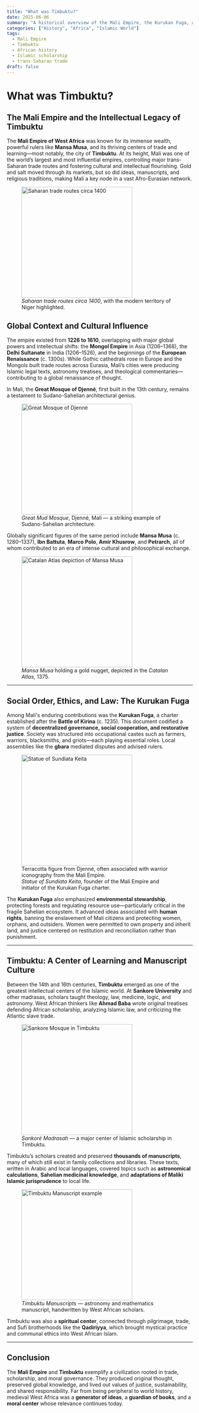 ```yaml
---
title: "What was Timbuktu?"
date: 2025-06-06
summary: "A historical overview of the Mali Empire, the Kurukan Fuga, and Timbuktu’s role as a center of Islamic learning, law, and manuscript culture."
categories: ["History", "Africa", "Islamic World"]
tags:
  - Mali Empire
  - Timbuktu
  - African history
  - Islamic scholarship
  - trans-Saharan trade
draft: false
---
```


# What was Timbuktu?  
## The Mali Empire and the Intellectual Legacy of Timbuktu

The **Mali Empire of West Africa** was known for its immense wealth, powerful rulers like **Mansa Musa**, and its thriving centers of trade and learning—most notably, the city of **Timbuktu**. At its height, Mali was one of the world’s largest and most influential empires, controlling major trans-Saharan trade routes and fostering cultural and intellectual flourishing. Gold and salt moved through its markets, but so did ideas, manuscripts, and religious traditions, making Mali a key node in a vast Afro-Eurasian network.

<figure>
  <img src="https://upload.wikimedia.org/wikipedia/commons/b/b7/Niger_saharan_medieval_trade_routes.PNG" alt="Saharan trade routes circa 1400" width="300" style="max-width: 100%; height: auto;">
  <figcaption><em>Saharan trade routes circa 1400</em>, with the modern territory of Niger highlighted.</figcaption>
</figure>

## Global Context and Cultural Influence

The empire existed from **1226 to 1610**, overlapping with major global powers and intellectual shifts: the **Mongol Empire** in Asia (1206–1368), the **Delhi Sultanate** in India (1206–1526), and the beginnings of the **European Renaissance** (c. 1300s). While Gothic cathedrals rose in Europe and the Mongols built trade routes across Eurasia, Mali’s cities were producing Islamic legal texts, astronomy treatises, and theological commentaries—contributing to a global renaissance of thought.

In Mali, the **Great Mosque of Djenné**, first built in the 13th century, remains a testament to Sudano-Sahelian architectural genius.

<figure>
  <img src="https://upload.wikimedia.org/wikipedia/commons/thumb/7/75/Djenne_great_mud_mosque.jpg/1920px-Djenne_great_mud_mosque.jpg" alt="Great Mosque of Djenné" width="300" style="max-width: 100%; height: auto;">
  <figcaption><em>Great Mud Mosque</em>, Djenné, Mali — a striking example of Sudano-Sahelian architecture.</figcaption>
</figure>

Globally significant figures of the same period include **Mansa Musa** (c. 1280–1337), **Ibn Battuta**, **Marco Polo**, **Amir Khusrow**, and **Petrarch**, all of whom contributed to an era of intense cultural and philosophical exchange.

<figure>
  <img src="https://upload.wikimedia.org/wikipedia/commons/thumb/4/46/Catalan_Atlas_BNF_Sheet_6_Mansa_Musa_%28cropped%29.jpg/1050px-Catalan_Atlas_BNF_Sheet_6_Mansa_Musa_%28cropped%29.jpg" alt="Catalan Atlas depiction of Mansa Musa" width="300" style="max-width: 100%; height: auto;">
  <figcaption><em>Mansa Musa</em> holding a gold nugget, depicted in the <em>Catalan Atlas</em>, 1375.</figcaption>
</figure>

---

## Social Order, Ethics, and Law: The Kurukan Fuga

Among Mali's enduring contributions was the **Kurukan Fuga**, a charter established after the **Battle of Kirina** (c. 1235). This document codified a system of **decentralized governance, social cooperation, and restorative justice**. Society was structured into occupational castes such as farmers, warriors, blacksmiths, and griots—each playing essential roles. Local assemblies like the **gbara** mediated disputes and advised rulers.

<figure>
  <img src="https://upload.wikimedia.org/wikipedia/commons/8/87/Djenne_Terracotta_Archer_%2813th-15th_cent%29.jpg" alt="Statue of Sundiata Keita" width="300" style="max-width: 100%; height: auto;">
  <figcaption>Terracotta figure from Djenné, often associated with warrior iconography from the Mali Empire.<br><em>Statue of Sundiata Keita</em>, founder of the Mali Empire and initiator of the Kurukan Fuga charter.</figcaption>
</figure>

The **Kurukan Fuga** also emphasized **environmental stewardship**, protecting forests and regulating resource use—particularly critical in the fragile Sahelian ecosystem. It advanced ideas associated with **human rights**, banning the enslavement of Mali citizens and protecting women, orphans, and outsiders. Women were permitted to own property and inherit land, and justice centered on restitution and reconciliation rather than punishment.

---

## Timbuktu: A Center of Learning and Manuscript Culture

Between the 14th and 16th centuries, **Timbuktu** emerged as one of the greatest intellectual centers of the Islamic world. At **Sankore University** and other madrasas, scholars taught theology, law, medicine, logic, and astronomy. West African thinkers like **Ahmad Baba** wrote original treatises defending African scholarship, analyzing Islamic law, and criticizing the Atlantic slave trade.

<figure>
  <img src="https://upload.wikimedia.org/wikipedia/commons/1/1d/2007_Sankore_Mosque_Timbuktu_02.jpg" alt="Sankore Mosque in Timbuktu" width="300" style="max-width: 100%; height: auto;">
  <figcaption><em>Sankoré Madrasah</em> — a major center of Islamic scholarship in Timbuktu.</figcaption>
</figure>

Timbuktu’s scholars created and preserved **thousands of manuscripts**, many of which still exist in family collections and libraries. These texts, written in Arabic and local languages, covered topics such as **astronomical calculations**, **Sahelian medicinal knowledge**, and **adaptations of Maliki Islamic jurisprudence** to local life.

<figure>
  <img src="https://upload.wikimedia.org/wikipedia/commons/4/4f/Timbuktu-manuscripts-astronomy-mathematics.jpg" alt="Timbuktu Manuscript example" width="300" style="max-width: 100%; height: auto;">
  <figcaption><em>Timbuktu Manuscripts</em> — astronomy and mathematics manuscript, handwritten by West African scholars.</figcaption>
</figure>

Timbuktu was also a **spiritual center**, connected through pilgrimage, trade, and Sufi brotherhoods like the **Qadiriyya**, which brought mystical practice and communal ethics into West African Islam.

---

## Conclusion

The **Mali Empire** and **Timbuktu** exemplify a civilization rooted in trade, scholarship, and moral governance. They produced original thought, preserved global knowledge, and lived out values of justice, sustainability, and shared responsibility. Far from being peripheral to world history, medieval West Africa was a **generator of ideas**, a **guardian of books**, and a **moral center** whose relevance continues today.
